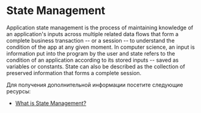 # State Management

Application state management is the process of maintaining knowledge of an application's inputs across multiple related data flows that form a complete business transaction -- or a session -- to understand the condition of the app at any given moment. In computer science, an input is information put into the program by the user and state refers to the condition of an application according to its stored inputs -- saved as variables or constants. State can also be described as the collection of preserved information that forms a complete session.

Для получения дополнительной информации посетите следующие ресурсы:

- [What is State Management?](https://www.techtarget.com/searchapparchitecture/definition/state-management)
